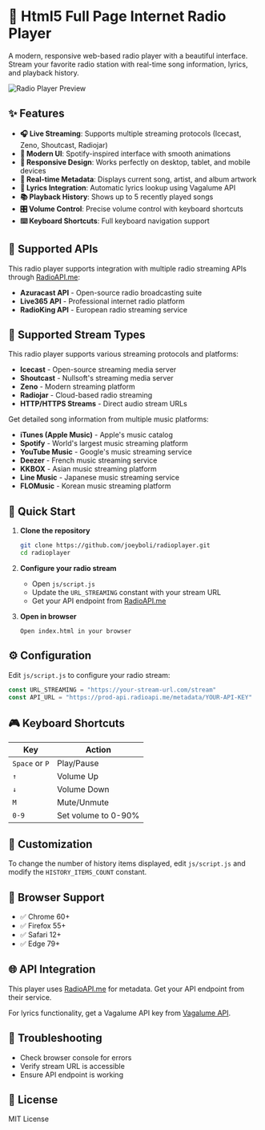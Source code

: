 # 🎵 Html5 Full Page Internet Radio Player

A modern, responsive web-based radio player with a beautiful interface. Stream your favorite radio station with real-time song information, lyrics, and playback history.

![Radio Player Preview](img/imageupdate.png)

## ✨ Features

- **🎧 Live Streaming**: Supports multiple streaming protocols (Icecast, Zeno, Shoutcast, Radiojar)
- **🎨 Modern UI**: Spotify-inspired interface with smooth animations
- **📱 Responsive Design**: Works perfectly on desktop, tablet, and mobile devices
- **🎵 Real-time Metadata**: Displays current song, artist, and album artwork
- **📜 Lyrics Integration**: Automatic lyrics lookup using Vagalume API
- **📚 Playback History**: Shows up to 5 recently played songs
- **🎛️ Volume Control**: Precise volume control with keyboard shortcuts
- **⌨️ Keyboard Shortcuts**: Full keyboard navigation support

## 🔌 Supported APIs

This radio player supports integration with multiple radio streaming APIs through [RadioAPI.me](https://radioapi.me):

- **Azuracast API** - Open-source radio broadcasting suite
- **Live365 API** - Professional internet radio platform
- **RadioKing API** - European radio streaming service

## 📡 Supported Stream Types

This radio player supports various streaming protocols and platforms:

- **Icecast** - Open-source streaming media server
- **Shoutcast** - Nullsoft's streaming media server
- **Zeno** - Modern streaming platform
- **Radiojar** - Cloud-based radio streaming
- **HTTP/HTTPS Streams** - Direct audio stream URLs

Get detailed song information from multiple music platforms:

- **iTunes (Apple Music)** - Apple's music catalog
- **Spotify** - World's largest music streaming platform
- **YouTube Music** - Google's music streaming service
- **Deezer** - French music streaming service
- **KKBOX** - Asian music streaming platform
- **Line Music** - Japanese music streaming service
- **FLOMusic** - Korean music streaming platform

## 🚀 Quick Start

1. **Clone the repository**
   ```bash
   git clone https://github.com/joeyboli/radioplayer.git
   cd radioplayer
   ```

2. **Configure your radio stream**
   - Open `js/script.js`
   - Update the `URL_STREAMING` constant with your stream URL
   - Get your API endpoint from [RadioAPI.me](https://radioapi.me)

3. **Open in browser**
   ```
   Open index.html in your browser
   ```

## ⚙️ Configuration

Edit `js/script.js` to configure your radio stream:

```javascript
const URL_STREAMING = "https://your-stream-url.com/stream"
const API_URL = "https://prod-api.radioapi.me/metadata/YOUR-API-KEY"
```

## 🎮 Keyboard Shortcuts

| Key | Action |
|-----|--------|
| `Space` or `P` | Play/Pause |
| `↑` | Volume Up |
| `↓` | Volume Down |
| `M` | Mute/Unmute |
| `0-9` | Set volume to 0-90% |

## 🎨 Customization

To change the number of history items displayed, edit `js/script.js` and modify the `HISTORY_ITEMS_COUNT` constant.

## 📱 Browser Support

- ✅ Chrome 60+
- ✅ Firefox 55+
- ✅ Safari 12+
- ✅ Edge 79+


## 🌐 API Integration

This player uses [RadioAPI.me](https://radioapi.me) for metadata. Get your API endpoint from their service.

For lyrics functionality, get a Vagalume API key from [Vagalume API](https://api.vagalume.com.br/docs/).

## 🐛 Troubleshooting

- Check browser console for errors
- Verify stream URL is accessible
- Ensure API endpoint is working

## 📄 License

MIT License

